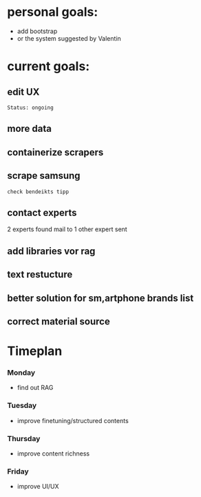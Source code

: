 # personal goals:
* add bootstrap
* or the system suggested by Valentin

# current goals:
## edit UX
    Status: ongoing
## more data
## containerize scrapers
## scrape samsung
    check bendeikts tipp
## contact experts
2 experts found
    mail to 1 other expert sent
## add libraries vor rag
## text restucture
## better solution for sm,artphone brands list
## correct material source

# Timeplan
### Monday
* find out RAG
### Tuesday
* improve finetuning/structured contents
### Thursday
* improve content richness
### Friday
* improve UI/UX
